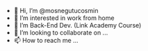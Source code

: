 - 👋 Hi, I’m @mosnegutucosmin
- 👀 I’m interested in work from home
- 🌱 I’m Back-End Dev. (Link Academy Course)
- 💞️ I’m looking to collaborate on ...
- 📫 How to reach me ...

<!---
mosnegutucosmin/mosnegutucosmin is a ✨ special ✨ repository because its `README.md` (this file) appears on your GitHub profile.
You can click the Preview link to take a look at your changes.
--->
